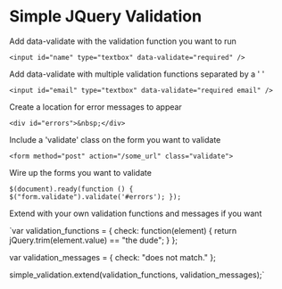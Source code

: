 Simple JQuery Validation
===================

Add data-validate with the validation function you want to run

`<input id="name" type="textbox" data-validate="required" />`

Add data-validate with multiple validation functions separated by a ' '

`<input id="email" type="textbox" data-validate="required email" />`

Create a location for error messages to appear

`<div id="errors">&nbsp;</div>`

Include a 'validate' class on the form you want to validate

`<form method="post" action="/some_url" class="validate">`

Wire up the forms you want to validate

`$(document).ready(function () {
	$("form.validate").validate('#errors');
});`

Extend with your own validation functions and messages if you want

`var validation_functions = {
	check: function(element)
	{
		return jQuery.trim(element.value) == "the dude";
	}
};

var validation_messages = {
	check: "does not match."
};

simple_validation.extend(validation_functions, validation_messages);`
